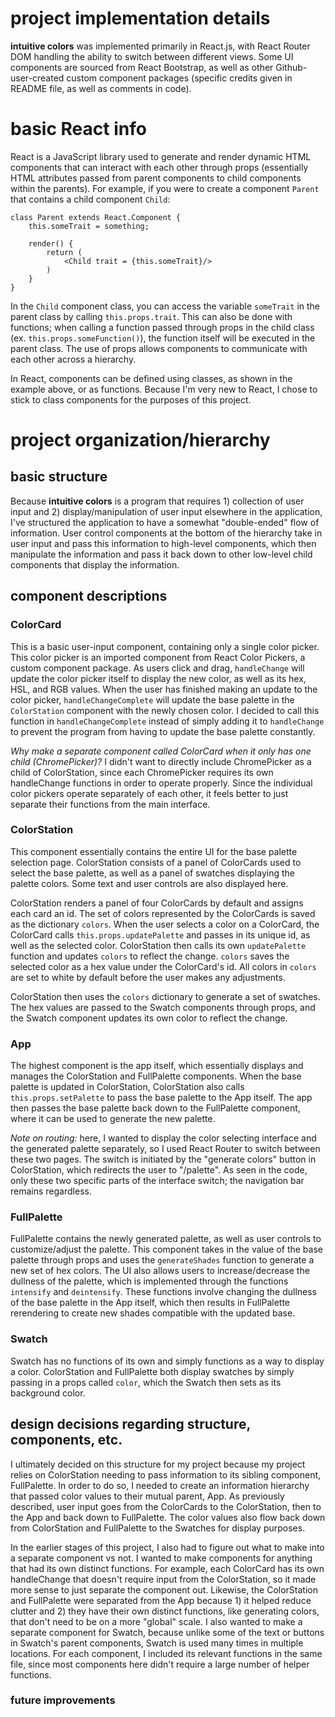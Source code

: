 # project implementation details

**intuitive colors** was implemented primarily in React.js, with React Router DOM handling the ability to switch between different views. Some UI components are sourced from React Bootstrap, as well as other Github-user-created custom component packages (specific credits given in README file, as well as comments in code).

# basic React info

React is a JavaScript library used to generate and render dynamic HTML components that can interact with each other through props (essentially HTML attributes passed from parent components to child components within the parents). For example, if you were to create a component `Parent` that contains a child component `Child`:

    class Parent extends React.Component {
        this.someTrait = something;

        render() {
            return (
                <Child trait = {this.someTrait}/>
            )
        }
    }

In the `Child` component class, you can access the variable `someTrait` in the parent class by calling `this.props.trait`. This can also be done with functions; when calling a function passed through props in the child class (ex. `this.props.someFunction()`), the function itself will be executed in the parent class. The use of props allows components to communicate with each other across a hierarchy.

In React, components can be defined using classes, as shown in the example above, or as functions. Because I'm very new to React, I chose to stick to class components for the purposes of this project.

# project organization/hierarchy

## basic structure

Because **intuitive colors** is a program that requires 1) collection of user input and 2) display/manipulation of user input elsewhere in the application, I've structured the application to have a somewhat "double-ended" flow of information. User control components at the bottom of the hierarchy take in user input and pass this information to high-level components, which then manipulate the information and pass it back down to other low-level child components that display the information.

## component descriptions

### ColorCard

This is a basic user-input component, containing only a single color picker. This color picker is an imported component from React Color Pickers, a custom component package. As users click and drag, `handleChange` will update the color picker itself to display the new color, as well as its hex, HSL, and RGB values. When the user has finished making an update to the color picker, `handleChangeComplete` will update the base palette in the `ColorStation` component with the newly chosen color. I decided to call this function in `handleChangeComplete` instead of simply adding it to `handleChange` to prevent the program from having to update the base palette constantly.

*Why make a separate component called ColorCard when it only has one child (ChromePicker)?* I didn't want to directly include ChromePicker as a child of ColorStation, since each ChromePicker requires its own handleChange functions in order to operate properly. Since the individual color pickers operate separately of each other, it feels better to just separate their functions from the main interface.

### ColorStation

This component essentially contains the entire UI for the base palette selection page. ColorStation consists of a panel of ColorCards used to select the base palette, as well as a panel of swatches displaying the palette colors. Some text and user controls are also displayed here.

ColorStation renders a panel of four ColorCards by default and assigns each card an id. The set of colors represented by the ColorCards is saved as the dictionary `colors`. When the user selects a color on a ColorCard, the ColorCard calls `this.props.updatePalette` and passes in its unique id, as well as the selected color. ColorStation then calls its own `updatePalette` function and updates `colors` to reflect the change. `colors` saves the selected color as a hex value under the ColorCard's id. All colors in `colors` are set to white by default before the user makes any adjustments.

ColorStation then uses the `colors` dictionary to generate a set of swatches. The hex values are passed to the Swatch components through props, and the Swatch component updates its own color to reflect the change.

### App

The highest component is the app itself, which essentially displays and manages the ColorStation and FullPalette components. When the base palette is updated in ColorStation, ColorStation also calls `this.props.setPalette` to pass the base palette to the App itself. The app then passes the base palette back down to the FullPalette component, where it can be used to generate the new palette.

*Note on routing:* here, I wanted to display the color selecting interface and the generated palette separately, so I used React Router to switch between these two pages. The switch is initiated by the "generate colors" button in ColorStation, which redirects the user to "/palette". As seen in the code, only these two specific parts of the interface switch; the navigation bar remains regardless.

### FullPalette

FullPalette contains the newly generated palette, as well as user controls to customize/adjust the palette. This component takes in the value of the base palette through props and uses the `generateShades` function to generate a new set of hex colors. The UI also allows users to increase/decrease the dullness of the palette, which is implemented through the functions `intensify` and `deintensify`. These functions involve changing the dullness of the base palette in the App itself, which then results in FullPalette rerendering to create new shades compatible with the updated base.

### Swatch

Swatch has no functions of its own and simply functions as a way to display a color. ColorStation and FullPalette both display swatches by simply passing in a props called `color`, which the Swatch then sets as its background color.

## design decisions regarding structure, components, etc.

I ultimately decided on this structure for my project because my project relies on ColorStation needing to pass information to its sibling component, FullPalette. In order to do so, I needed to create an information hierarchy that passed color values to their mutual parent, App. As previously described, user input goes from the ColorCards to the ColorStation, then to the App and back down to FullPalette. The color values also flow back down from ColorStation and FullPalette to the Swatches for display purposes.

In the earlier stages of this project, I also had to figure out what to make into a separate component vs not. I wanted to make components for anything that had its own distinct functions. For example, each ColorCard has its own handleChange that doesn't require input from the ColorStation, so it made more sense to just separate the component out. Likewise, the ColorStation and FullPalette were separated from the App because 1) it helped reduce clutter and 2) they have their own distinct functions, like generating colors, that don't need to be on a more "global" scale. I also wanted to make a separate component for Swatch, because unlike some of the text or buttons in Swatch's parent components, Swatch is used many times in multiple locations. For each component, I included its relevant functions in the same file, since most components here didn't require a large number of helper functions.

### future improvements
